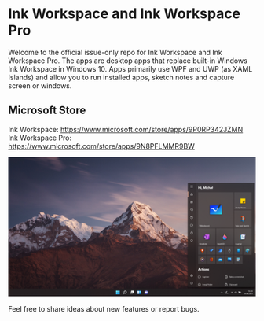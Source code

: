 # Ink Workspace and Ink Workspace Pro

Welcome to the official issue-only repo for Ink Workspace and Ink Workspace Pro. The apps are desktop apps that replace built-in Windows Ink Workspace in Windows 10. Apps primarily use WPF and UWP (as XAML Islands) and allow you to run installed apps, sketch notes and capture screen or windows.

## Microsoft Store ##
Ink Workspace: https://www.microsoft.com/store/apps/9P0RP342JZMN  
Ink Workspace Pro: https://www.microsoft.com/store/apps/9N8PFLMMR9BW

![](images/InkWorkspaceHero.png)

Feel free to share ideas about new features or report bugs.
